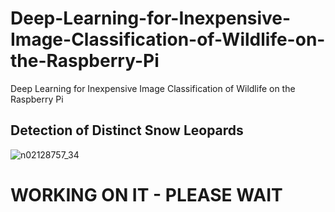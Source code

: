 # Deep-Learning-for-Inexpensive-Image-Classification-of-Wildlife-on-the-Raspberry-Pi
Deep Learning for Inexpensive Image Classification of Wildlife on the Raspberry Pi


## Detection of Distinct Snow Leopards
![n02128757_34](https://user-images.githubusercontent.com/25412736/189500000-5ffa66d0-7c7f-4757-8920-05525f2bd7ad.JPEG)


# WORKING ON IT - PLEASE WAIT
